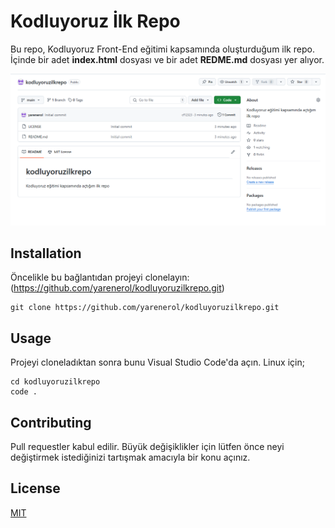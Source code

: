 # Kodluyoruz İlk Repo

Bu repo, Kodluyoruz Front-End eğitimi kapsamında oluşturduğum ilk repo. İçinde bir adet **index.html** dosyası ve bir adet **REDME.md** dosyası yer alıyor.

![repodan örnek resim](assets/proje.png)

## Installation
Öncelikle bu bağlantıdan projeyi clonelayın: (https://github.com/yarenerol/kodluyoruzilkrepo.git)

````
git clone https://github.com/yarenerol/kodluyoruzilkrepo.git
````
## Usage
Projeyi cloneladıktan sonra bunu Visual Studio Code'da açın. Linux için;
````
cd kodluyoruzilkrepo
code .
````

## Contributing
Pull requestler kabul edilir. Büyük değişiklikler için lütfen önce neyi değiştirmek istediğinizi tartışmak amacıyla bir konu açınız.

## License
[MIT](https://choosealicense.com/licenses/mit/)